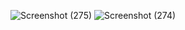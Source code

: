 ![Screenshot (275)](https://github.com/Iampratik2003/Chat-Page/assets/137315723/7ad172e8-aa9f-441d-a523-1186e72d9f28)
![Screenshot (274)](https://github.com/Iampratik2003/Chat-Page/assets/137315723/439bdfaf-4b7a-47ce-95fe-0a0ce1196463)
